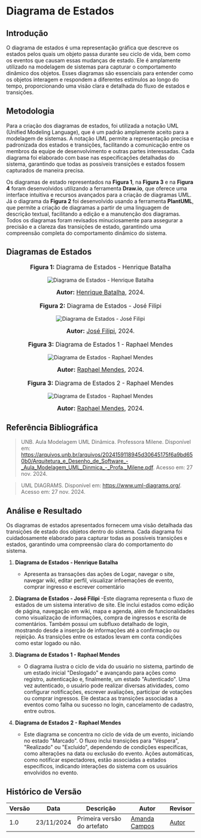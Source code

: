 # Diagrama de Estados

## Introdução

O diagrama de estados é uma representação gráfica que descreve os estados pelos quais um objeto passa durante seu ciclo de vida, bem como os eventos que causam essas mudanças de estado. Ele é amplamente utilizado na modelagem de sistemas para capturar o comportamento dinâmico dos objetos. Esses diagramas são essenciais para entender como os objetos interagem e respondem a diferentes estímulos ao longo do tempo, proporcionando uma visão clara e detalhada do fluxo de estados e transições.

## Metodologia

Para a criação dos diagramas de estados, foi utilizada a notação UML (Unified Modeling Language), que é um padrão amplamente aceito para a modelagem de sistemas. A notação UML permite a representação precisa e padronizada dos estados e transições, facilitando a comunicação entre os membros da equipe de desenvolvimento e outras partes interessadas. Cada diagrama foi elaborado com base nas especificações detalhadas do sistema, garantindo que todas as possíveis transições e estados fossem capturados de maneira precisa.

Os diagramas de estado representados na **Figura 1**, na **Figura 3** e na **Figura 4** foram desenvolvidos utilizando a ferramenta **Draw.io**, que oferece uma interface intuitiva e recursos avançados para a criação de diagramas UML. Já o diagrama da **Figura 2** foi desenvolvido usando a ferramenta **PlantUML**, que permite a criação de diagramas a partir de uma linguagem de descrição textual, facilitando a edição e a manutenção dos diagramas. Todos os diagramas foram revisados minuciosamente para assegurar a precisão e a clareza das transições de estado, garantindo uma compreensão completa do comportamento dinâmico do sistema.

## Diagramas de Estados

<div align="center">
<font size="3"><p style="text-align: center"><b>Figura 1:</b> Diagrama de Estados - Henrique Batalha </p></font>

![Diagrama de Estados - Henrique Batalha](https://raw.githubusercontent.com/UnBArqDsw2024-2/2024.2_G9_Tsirko_Entrega_02/refs/heads/main/docs/assets/Henrique_Batalha_DiagramaDeEstados.png)

<font size="3"><p style="text-align: center"><b>Autor:</b> <a href="https://github.com/HeBatalha">Henrique Batalha</a>, 2024.</p></font> 
</div>
<div align="center">
<font size="3"><p style="text-align: center"><b>Figura 2:</b> Diagrama de Estados - José Filipi</p></font>

![Diagrama de Estados - José Filipi](https://raw.githubusercontent.com/UnBArqDsw2024-2/2024.2_G9_Tsirko_Entrega_02/refs/heads/main/docs/assets/Jose_Souza_Diagrama_de_Estados.png)

<font size="3"><p style="text-align: center"><b>Autor:</b> <a href="https://github.com/JoseFilipi">José Filipi</a>, 2024.</p></font> 
</div>
<div align="center">
<font size="3"><p style="text-align: center"><b>Figura 3:</b> Diagrama de Estados 1 - Raphael Mendes</p></font>

![Diagrama de Estados - Raphael Mendes](https://raw.githubusercontent.com/UnBArqDsw2024-2/2024.2_G9_Tsirko_Entrega_02/refs/heads/main/docs/assets/Raphael_DiagramaDeEstados.png)

<font size="3"><p style="text-align: center"><b>Autor:</b> <a href="https://github.com/Raphides">Raphael Mendes</a>, 2024.</p></font> 
</div>
<div align="center">
<font size="3"><p style="text-align: center"><b>Figura 3:</b> Diagrama de Estados 2 - Raphael Mendes</p></font>

![Diagrama de Estados - Raphael Mendes](https://raw.githubusercontent.com/UnBArqDsw2024-2/2024.2_G9_Tsirko_Entrega_02/refs/heads/main/docs/assets/Raphael_DiagramaDeEstados2.png)

<font size="3"><p style="text-align: center"><b>Autor:</b> <a href="https://github.com/Raphides">Raphael Mendes</a>, 2024.</p></font> 
</div>

## Referência Bibliográfica
> UNB. Aula Modelagem UML Dinâmica. Professora Milene. Disponível em: https://arquivos.unb.br/arquivos/2024159118945d30645175f6a9bd650b0/Arquitetura_e_Desenho_de_Software_-_Aula_Modelagem_UML_Dinmica_-_Profa._Milene.pdf. Acesso em: 27 nov. 2024.

> UML DIAGRAMS. Disponível em: https://www.uml-diagrams.org/. Acesso em: 27 nov. 2024.

## Análise e Resultado

Os diagramas de estados apresentados fornecem uma visão detalhada das transições de estado dos objetos dentro do sistema. Cada diagrama foi cuidadosamente elaborado para capturar todas as possíveis transições e estados, garantindo uma compreensão clara do comportamento do sistema.

1. **Diagrama de Estados - Henrique Batalha**
    - Apresenta as transações das ações de Logar, navegar o site, navegar wiki, editar perfil, visualizar infoemações de evento, comprar ingresso e escrever comentário

2. **Diagrama de Estados - José Filipi**
    -Este diagrama representa o fluxo de estados de um sistema interativo de site. Ele inclui estados como edição de página, navegação em wiki, mapa e agenda, além de funcionalidades como visualização de informações, compra de ingressos e escrita de comentários. Também possui um subfluxo detalhado de login, mostrando desde a inserção de informações até a confirmação ou rejeição. As transições entre os estados levam em conta condições como estar logado ou não.
3. **Diagrama de Estados 1 - Raphael Mendes**
    - O diagrama ilustra o ciclo de vida do usuário no sistema, partindo de um estado inicial "Deslogado" e avançando para ações como registro, autenticação e, finalmente, um estado "Autenticado". Uma vez autenticado, o usuário pode realizar diversas atividades, como configurar notificações, escrever avaliações, participar de votações ou comprar ingressos. Ele destaca as transições associadas a eventos como falha ou sucesso no login, cancelamento de cadastro, entre outros.
4. **Diagrama de Estados 2 - Raphael Mendes**
    - Este diagrama se concentra no ciclo de vida de um evento, iniciando no estado "Marcado". O fluxo inclui transições para "Véspera", "Realizado" ou "Excluído", dependendo de condições específicas, como alterações na data ou exclusão do evento. Ações automáticas, como notificar espectadores, estão associadas a estados específicos, indicando interações do sistema com os usuários envolvidos no evento.

## Histórico de Versão

| Versão | Data       | Descrição                                      | Autor               | Revisor               |
|--------|------------|------------------------------------------------|---------------------|-----------------------|
| 1.0    | 23/11/2024 | Primeira versão do artefato                    | [Amanda Campos](https://github.com/acamposs) | [Autor](https://github.com/autor) |